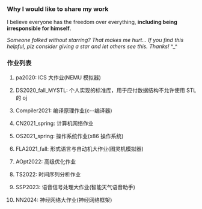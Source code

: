 ### Why I would like to share my work

I believe everyone has the freedom over everything, **including being irresponsible for himself**.

_Someone folked without starring? That makes me hurt..._
_If you find this helpful, plz consider giving a star and let others see this. Thanks!_ ^\_^

### 作业列表

1. pa2020: ICS 大作业(NEMU 模拟器)

2. DS2020_fall_MYSTL: 个人实现的标准库，用于应付数据结构不允许使用 STL 的 oj

3. Compiler2021: 编译原理作业(c--编译器)

4. CN2021_spring: 计算机网络作业

5. OS2021_spring: 操作系统作业(x86 操作系统)

6. FLA2021_fall: 形式语言与自动机大作业(图灵机模拟器)

7. AOpt2022: 高级优化作业

8. TS2022: 时间序列分析作业

9. SSP2023: 语音信号处理大作业(智能天气语音助手)

10. NN2024: 神经网络大作业(神经网络框架)
